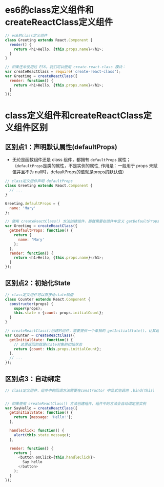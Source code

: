 # es6的class定义组件和createReactClass定义组件
```js
// es6的class定义组件
class Greeting extends React.Component {
  render() {
    return <h1>Hello, {this.props.name}</h1>;
  }
}

// 如果还未使用过 ES6，我们可以使用 create-react-class 模块：
var createReactClass = require('create-react-class');
var Greeting = createReactClass({
  render: function() {
    return <h1>Hello, {this.props.name}</h1>;
  }
});
```
# class定义组件和createReactClass定义组件区别
## 区别点1：声明默认属性(defaultProps)
+ 无论是函数组件还是 class 组件，都拥有 `defaultProps` 属性；（`defaultProps`是类的属性，不是实例的属性, 作用是：一般用于 props 未赋值并且不为 null时，defaultProps的值就是props的默认值）
```js
// class定义组件声明 defaultProps
class Greeting extends React.Component {
  // ...
}

Greeting.defaultProps = {
  name: 'Mary'
};

// 使用 createReactClass() 方法创建组件，那就需要在组件中定义 getDefaultProps() 函数
var Greeting = createReactClass({
  getDefaultProps: function() {
    return {
      name: 'Mary'
    };
  },
  render: function() {
    return <h1>Hello, {this.props.name}</h1>;
  }
});
```
## 区别点2：初始化State
```js
// class定义组件可以直接给state赋值
class Counter extends React.Component {
  constructor(props) {
    super(props);
    this.state = {count: props.initialCount};
  }
}

// createReactClass()创建的组件，需要提供一个单独的 getInitialState()，让其返回初始 state
var Counter = createReactClass({
  getInitialState: function() {
    // 这里返回的就是state对象的初始状态
    return {count: this.props.initialCount};
  },
  // ...
});
```
## 区别点3：自动绑定
```js
// class定义组件，组件中的回调方法需要在constructor 中显式地调用 .bind(this)


// 如果使用 createReactClass() 方法创建组件，组件中的方法会自动绑定至实例
var SayHello = createReactClass({
  getInitialState: function() {
    return {message: 'Hello!'};
  },

  handleClick: function() {
    alert(this.state.message);
  },

  render: function() {
    return (
      <button onClick={this.handleClick}>
        Say hello
      </button>
    );
  }
});
```